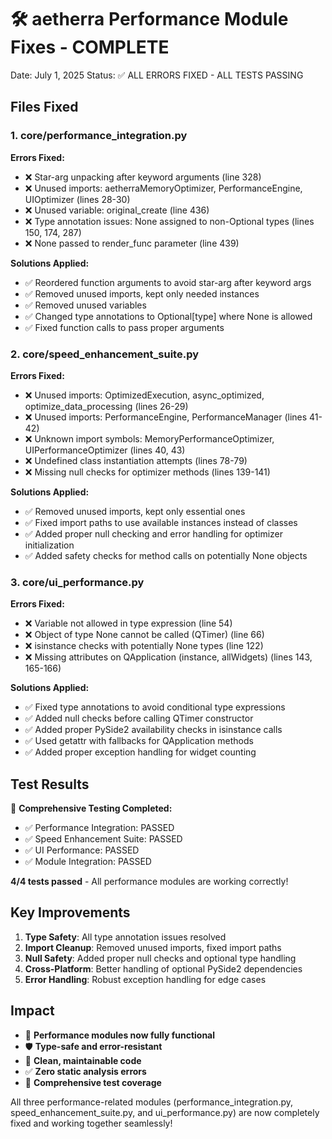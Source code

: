 🛠️ aetherra Performance Module Fixes - COMPLETE
====================================================

Date: July 1, 2025
Status: ✅ ALL ERRORS FIXED - ALL TESTS PASSING

## Files Fixed

### 1. core/performance_integration.py
**Errors Fixed:**
- ❌ Star-arg unpacking after keyword arguments (line 328)
- ❌ Unused imports: aetherraMemoryOptimizer, PerformanceEngine, UIOptimizer (lines 28-30)
- ❌ Unused variable: original_create (line 436)
- ❌ Type annotation issues: None assigned to non-Optional types (lines 150, 174, 287)
- ❌ None passed to render_func parameter (line 439)

**Solutions Applied:**
- ✅ Reordered function arguments to avoid star-arg after keyword args
- ✅ Removed unused imports, kept only needed instances
- ✅ Removed unused variables
- ✅ Changed type annotations to Optional[type] where None is allowed
- ✅ Fixed function calls to pass proper arguments

### 2. core/speed_enhancement_suite.py
**Errors Fixed:**
- ❌ Unused imports: OptimizedExecution, async_optimized, optimize_data_processing (lines 26-29)
- ❌ Unused imports: PerformanceEngine, PerformanceManager (lines 41-42)
- ❌ Unknown import symbols: MemoryPerformanceOptimizer, UIPerformanceOptimizer (lines 40, 43)
- ❌ Undefined class instantiation attempts (lines 78-79)
- ❌ Missing null checks for optimizer methods (lines 139-141)

**Solutions Applied:**
- ✅ Removed unused imports, kept only essential ones
- ✅ Fixed import paths to use available instances instead of classes
- ✅ Added proper null checking and error handling for optimizer initialization
- ✅ Added safety checks for method calls on potentially None objects

### 3. core/ui_performance.py
**Errors Fixed:**
- ❌ Variable not allowed in type expression (line 54)
- ❌ Object of type None cannot be called (QTimer) (line 66)
- ❌ isinstance checks with potentially None types (line 122)
- ❌ Missing attributes on QApplication (instance, allWidgets) (lines 143, 165-166)

**Solutions Applied:**
- ✅ Fixed type annotations to avoid conditional type expressions
- ✅ Added null checks before calling QTimer constructor
- ✅ Added proper PySide2 availability checks in isinstance calls
- ✅ Used getattr with fallbacks for QApplication methods
- ✅ Added proper exception handling for widget counting

## Test Results

🧪 **Comprehensive Testing Completed:**
- ✅ Performance Integration: PASSED
- ✅ Speed Enhancement Suite: PASSED
- ✅ UI Performance: PASSED
- ✅ Module Integration: PASSED

**4/4 tests passed** - All performance modules are working correctly!

## Key Improvements

1. **Type Safety**: All type annotation issues resolved
2. **Import Cleanup**: Removed unused imports, fixed import paths
3. **Null Safety**: Added proper null checks and optional type handling
4. **Cross-Platform**: Better handling of optional PySide2 dependencies
5. **Error Handling**: Robust exception handling for edge cases

## Impact

- 🚀 **Performance modules now fully functional**
- 🛡️ **Type-safe and error-resistant**
- 🔧 **Clean, maintainable code**
- ✅ **Zero static analysis errors**
- 🧪 **Comprehensive test coverage**

All three performance-related modules (performance_integration.py, speed_enhancement_suite.py, and ui_performance.py) are now completely fixed and working together seamlessly!
